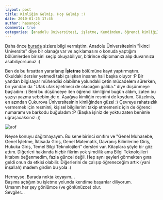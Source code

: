 ```yaml
---
layout: post
title: Kimliğim Gelmiş. Hoş Gelmiş :)
date: 2010-01-25 17:46
author: hasangok
comments: true
categories: [anadolu üniversitesi, işletme, Kendimden, öğrenci kimliği]
---
```

Daha önce [burada](http://www.hasangok.com.tr/kendimden/ikinci-universite-olanagi.html) sizlere bilgi vermiştim. Anadolu Üniversitesinin "İkinci Üniversite" diye bir olanağı var ve açıklamasını o konuda yaptığım bölümlerden birisini seçip okuyabiliyor, bitirince diplomanızı alıp duvarınıza asabiliyorsunuz :)

Ben de bu fırsattan yararlanıp **İşletme** bölümüne kayıt yaptırmıştım. Okuldaki dersler yetmedi tabi çalışkan insanın hali başka oluyor :P Bir yandan bilgisayar mühendisi olabilme yolundaki çetin mücadelem sürerken, bir yandan da "Ufak ufak işletmeci de olacağım galiba." diye düşünmeye başladım :) Beni bu düşünceye iten öğrenci kimliğimi bugün aldım, zaten bu yazıyı yazma sebebim de o. Aşağıya kimliğin resmini de koydum. Güzelmiş, en azından Çukurova Üniversitesinin kimliğinden güzel :) Çevreye rahatsızlık vermemek için resmimi, kişisel bilgilerimi takip etmemeniz için de öğrenci numaramı ve barkodu buğuladım :P (Başka işiniz de yoktu zaten benimle uğraşacaksınız :))

![aof](http://www.hasangok.com.tr/wp-content/uploads/2010/01/isletmekimlik.jpg)

Neyse konuyu dağıtmayayım. Bu sene birinci sınıfım ve "Genel Muhasebe, Genel İşletme, İktisada Giriş, Genel Matematik, Davranış Bilimlerine Giriş, Hukuka Giriş, Temel Bilgi Teknolojileri" dersleri var. Kitaplara şöyle bir göz attım. Diğerleri hakkında hiçbir fikrim yok şimdilik ama Bilgi Teknolojileri kitabını beğenmedim, fazla güncel değil. Hep aynı şeyleri görmekten gına geldi onun da etkisi olabilir. Diğerlerini de çalışıp öğreneceğim artık (yani inşallah) madem girdim bu yola :)

Herneyse. Burada nokta koyayım...  
Başıma açtığım bu işletme yolunda kendime başarılar diliyorum.  
Umarım her şey gönlümce (ve gönlünüzce) olur.  
Sevgiler...
